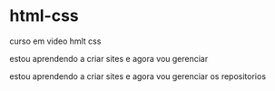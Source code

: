 # html-css

curso em video hmlt css

estou aprendendo a criar sites e agora vou gerenciar

estou aprendendo a criar sites e agora vou gerenciar os repositorios

<a href="">
